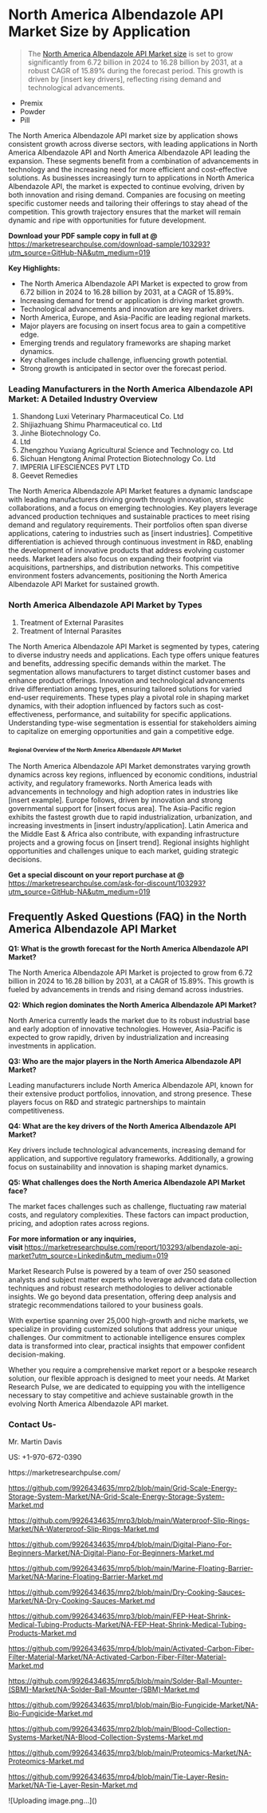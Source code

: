 <h1>North America Albendazole API Market&nbsp;Size by Application</h1><blockquote><p>The <a href="https://marketresearchpulse.com/download-sample/103293?utm_source=GitHub-NA&amp;utm_medium=019">North America Albendazole API Market size</a> is set to grow significantly from 6.72 billion in 2024 to 16.28 billion by 2031, at a robust CAGR of 15.89% during the forecast period. This growth is driven by [insert key drivers], reflecting rising demand and technological advancements.</p></blockquote><ul><li>Premix<li> Powder<li> Pill</li></ul><p>The North America Albendazole API market size by application shows consistent growth across diverse sectors, with leading applications in North America Albendazole API and North America Albendazole API leading the expansion. These segments benefit from a combination of advancements in technology and the increasing need for more efficient and cost-effective solutions. As businesses increasingly turn to applications in North America Albendazole API, the market is expected to continue evolving, driven by both innovation and rising demand. Companies are focusing on meeting specific customer needs and tailoring their offerings to stay ahead of the competition. This growth trajectory ensures that the market will remain dynamic and ripe with opportunities for future development.</p><p><strong>Download your PDF sample copy in full at @ </strong><a href="https://marketresearchpulse.com/download-sample/103293?utm_source=GitHub-NA&amp;utm_medium=019">https://marketresearchpulse.com/download-sample/103293?utm_source=GitHub-NA&amp;utm_medium=019</a></p><p><strong>Key Highlights: </strong></p><ul><li>The North America Albendazole API Market is expected to grow from 6.72 billion in 2024 to 16.28 billion by 2031, at a CAGR of 15.89%.</li><li>Increasing demand for trend or application is driving market growth.</li><li>Technological advancements and innovation are key market drivers.</li><li>North America, Europe, and Asia-Pacific are leading regional markets.</li><li>Major players are focusing on insert focus area to gain a competitive edge.</li><li>Emerging trends and regulatory frameworks are shaping market dynamics.</li><li>Key challenges include challenge, influencing growth potential.</li><li>Strong growth is anticipated in sector over the forecast period.</li></ul><h3>Leading Manufacturers in the North America Albendazole API Market: A Detailed Industry Overview</h3><ol><li>Shandong Luxi Veterinary Pharmaceutical Co. Ltd</li><li>Shijiazhuang Shimu Pharmaceutical co. Ltd</li><li>Jinhe Biotechnology Co.</li><li>Ltd</li><li>Zhengzhou Yuxiang Agricultural Science and Technology co. Ltd</li><li>Sichuan Hengtong Animal Protection Biotechnology Co. Ltd</li><li>IMPERIA LIFESCIENCES PVT LTD</li><li>Geevet Remedies</li></ol><div class="flex max-w-full flex-col flex-grow"><div class="min-h-8 text-message flex w-full flex-col items-end gap-2 whitespace-normal break-words [.text-message+&amp;]:mt-5" dir="auto" data-message-author-role="assistant" data-message-id="fd8432e4-4910-450d-b182-61b7bfb0a01f" data-message-model-slug="gpt-4o"><div class="flex w-full flex-col gap-1 empty:hidden first:pt-[3px]"><div class="markdown prose w-full break-words dark:prose-invert light"><p>The North America Albendazole API Market features a dynamic landscape with leading manufacturers driving growth through innovation, strategic collaborations, and a focus on emerging technologies. Key players leverage advanced production techniques and sustainable practices to meet rising demand and regulatory requirements. Their portfolios often span diverse applications, catering to industries such as [insert industries]. Competitive differentiation is achieved through continuous investment in R&amp;D, enabling the development of innovative products that address evolving customer needs. Market leaders also focus on expanding their footprint via acquisitions, partnerships, and distribution networks. This competitive environment fosters advancements, positioning the North America Albendazole API Market for sustained growth.</p></div></div></div></div><h3>North America Albendazole API Market by Types</h3><ol><li>Treatment of External Parasites<li> Treatment of Internal Parasites</li></ol><div class="flex max-w-full flex-col flex-grow"><div class="min-h-8 text-message flex w-full flex-col items-end gap-2 whitespace-normal break-words [.text-message+&amp;]:mt-5" dir="auto" data-message-author-role="assistant" data-message-id="084470be-0bb7-4664-bddf-5156b4f41249" data-message-model-slug="gpt-4o-mini"><div class="flex w-full flex-col gap-1 empty:hidden first:pt-[3px]"><div class="markdown prose w-full break-words dark:prose-invert light"><p>The North America Albendazole API Market is segmented by types, catering to diverse industry needs and applications. Each type offers unique features and benefits, addressing specific demands within the market. The segmentation allows manufacturers to target distinct customer bases and enhance product offerings. Innovation and technological advancements drive differentiation among types, ensuring tailored solutions for varied end-user requirements. These types play a pivotal role in shaping market dynamics, with their adoption influenced by factors such as cost-effectiveness, performance, and suitability for specific applications. Understanding type-wise segmentation is essential for stakeholders aiming to capitalize on emerging opportunities and gain a competitive edge.</p></div></div></div></div><h3><span style="font-size: 11px;">Regional Overview of the North America Albendazole API Market</span></h3><div class="flex max-w-full flex-col flex-grow"><div class="min-h-8 text-message flex w-full flex-col items-end gap-2 whitespace-normal break-words [.text-message+&amp;]:mt-5" dir="auto" data-message-author-role="assistant" data-message-id="e9038762-ce64-4e30-91c9-9bd413514231" data-message-model-slug="gpt-4o-mini"><div class="flex w-full flex-col gap-1 empty:hidden first:pt-[3px]"><div class="markdown prose w-full break-words dark:prose-invert light"><p>The North America Albendazole API Market demonstrates varying growth dynamics across key regions, influenced by economic conditions, industrial activity, and regulatory frameworks. North America leads with advancements in technology and high adoption rates in industries like [insert example]. Europe follows, driven by innovation and strong governmental support for [insert focus area]. The Asia-Pacific region exhibits the fastest growth due to rapid industrialization, urbanization, and increasing investments in [insert industry/application]. Latin America and the Middle East &amp; Africa also contribute, with expanding infrastructure projects and a growing focus on [insert trend]. Regional insights highlight opportunities and challenges unique to each market, guiding strategic decisions.</p></div></div></div></div><p><strong>Get a special discount on your report purchase at @ </strong><a href="https://marketresearchpulse.com/ask-for-discount/103293?utm_source=GitHub-NA&amp;utm_medium=019">https://marketresearchpulse.com/ask-for-discount/103293?utm_source=GitHub-NA&amp;utm_medium=019</a></p><h2>Frequently Asked Questions (FAQ) in the North America Albendazole API Market</h2><p><strong>Q1: What is the growth forecast for the North America Albendazole API Market?</strong></p><p>The North America Albendazole API Market is projected to grow from 6.72 billion in 2024 to 16.28 billion by 2031, at a CAGR of 15.89%. This growth is fueled by advancements in trends and rising demand across industries.</p><p><strong>Q2: Which region dominates the North America Albendazole API Market?</strong></p><p>North America currently leads the market due to its robust industrial base and early adoption of innovative technologies. However, Asia-Pacific is expected to grow rapidly, driven by industrialization and increasing investments in application.</p><p><strong>Q3: Who are the major players in the North America Albendazole API Market?</strong></p><p>Leading manufacturers include North America Albendazole API, known for their extensive product portfolios, innovation, and strong presence. These players focus on R&amp;D and strategic partnerships to maintain competitiveness.</p><p><strong>Q4: What are the key drivers of the North America Albendazole API Market?</strong></p><p>Key drivers include technological advancements, increasing demand for application, and supportive regulatory frameworks. Additionally, a growing focus on sustainability and innovation is shaping market dynamics.</p><p><strong>Q5: What challenges does the North America Albendazole API Market face?</strong></p><p>The market faces challenges such as challenge, fluctuating raw material costs, and regulatory complexities. These factors can impact production, pricing, and adoption rates across regions.</p><p><strong>For more information or any inquiries, visit&nbsp;</strong><a href="https://marketresearchpulse.com/report/103293/albendazole-api-market?utm_source=Linkedin&utm_medium=019">https://marketresearchpulse.com/report/103293/albendazole-api-market?utm_source=Linkedin&utm_medium=019</a></p><p>Market Research Pulse is powered by a team of over 250 seasoned analysts and subject matter experts who leverage advanced data collection techniques and robust research methodologies to deliver actionable insights. We go beyond data presentation, offering deep analysis and strategic recommendations tailored to your business goals.</p><p>With expertise spanning over 25,000 high-growth and niche markets, we specialize in providing customized solutions that address your unique challenges. Our commitment to actionable intelligence ensures complex data is transformed into clear, practical insights that empower confident decision-making.</p><p>Whether you require a comprehensive market report or a bespoke research solution, our flexible approach is designed to meet your needs. At Market Research Pulse, we are dedicated to equipping you with the intelligence necessary to stay competitive and achieve sustainable growth in the evolving North America Albendazole API market.</p><h3><strong>Contact Us-</strong></h3><p>Mr. Martin Davis</p><p>US: +1-970-672-0390</p><p>https://marketresearchpulse.com/</p><p><a href="https://github.com/9926434635/mrp2/blob/main/Grid-Scale-Energy-Storage-System-Market/NA-Grid-Scale-Energy-Storage-System-Market.md">https://github.com/9926434635/mrp2/blob/main/Grid-Scale-Energy-Storage-System-Market/NA-Grid-Scale-Energy-Storage-System-Market.md</a></p><p><a href="https://github.com/9926434635/mrp3/blob/main/Waterproof-Slip-Rings-Market/NA-Waterproof-Slip-Rings-Market.md">https://github.com/9926434635/mrp3/blob/main/Waterproof-Slip-Rings-Market/NA-Waterproof-Slip-Rings-Market.md</a></p><p><a href="https://github.com/9926434635/mrp4/blob/main/Digital-Piano-For-Beginners-Market/NA-Digital-Piano-For-Beginners-Market.md">https://github.com/9926434635/mrp4/blob/main/Digital-Piano-For-Beginners-Market/NA-Digital-Piano-For-Beginners-Market.md</a></p><p><a href="https://github.com/9926434635/mrp5/blob/main/Marine-Floating-Barrier-Market/NA-Marine-Floating-Barrier-Market.md">https://github.com/9926434635/mrp5/blob/main/Marine-Floating-Barrier-Market/NA-Marine-Floating-Barrier-Market.md</a></p><p><a href="https://github.com/9926434635/mrp2/blob/main/Dry-Cooking-Sauces-Market/NA-Dry-Cooking-Sauces-Market.md">https://github.com/9926434635/mrp2/blob/main/Dry-Cooking-Sauces-Market/NA-Dry-Cooking-Sauces-Market.md</a></p><p><a href="https://github.com/9926434635/mrp3/blob/main/FEP-Heat-Shrink-Medical-Tubing-Products-Market/NA-FEP-Heat-Shrink-Medical-Tubing-Products-Market.md">https://github.com/9926434635/mrp3/blob/main/FEP-Heat-Shrink-Medical-Tubing-Products-Market/NA-FEP-Heat-Shrink-Medical-Tubing-Products-Market.md</a></p><p><a href="https://github.com/9926434635/mrp4/blob/main/Activated-Carbon-Fiber-Filter-Material-Market/NA-Activated-Carbon-Fiber-Filter-Material-Market.md">https://github.com/9926434635/mrp4/blob/main/Activated-Carbon-Fiber-Filter-Material-Market/NA-Activated-Carbon-Fiber-Filter-Material-Market.md</a></p><p><a href="https://github.com/9926434635/mrp5/blob/main/Solder-Ball-Mounter-(SBM)-Market/NA-Solder-Ball-Mounter-(SBM)-Market.md">https://github.com/9926434635/mrp5/blob/main/Solder-Ball-Mounter-(SBM)-Market/NA-Solder-Ball-Mounter-(SBM)-Market.md</a></p><p><a href="https://github.com/9926434635/mrp1/blob/main/Bio-Fungicide-Market/NA-Bio-Fungicide-Market.md">https://github.com/9926434635/mrp1/blob/main/Bio-Fungicide-Market/NA-Bio-Fungicide-Market.md</a></p><p><a href="https://github.com/9926434635/mrp2/blob/main/Blood-Collection-Systems-Market/NA-Blood-Collection-Systems-Market.md">https://github.com/9926434635/mrp2/blob/main/Blood-Collection-Systems-Market/NA-Blood-Collection-Systems-Market.md</a></p><p><a href="https://github.com/9926434635/mrp3/blob/main/Proteomics-Market/NA-Proteomics-Market.md">https://github.com/9926434635/mrp3/blob/main/Proteomics-Market/NA-Proteomics-Market.md</a></p><p><a href="https://github.com/9926434635/mrp4/blob/main/Tie-Layer-Resin-Market/NA-Tie-Layer-Resin-Market.md">https://github.com/9926434635/mrp4/blob/main/Tie-Layer-Resin-Market/NA-Tie-Layer-Resin-Market.md</a></p>
![Uploading image.png…]()
